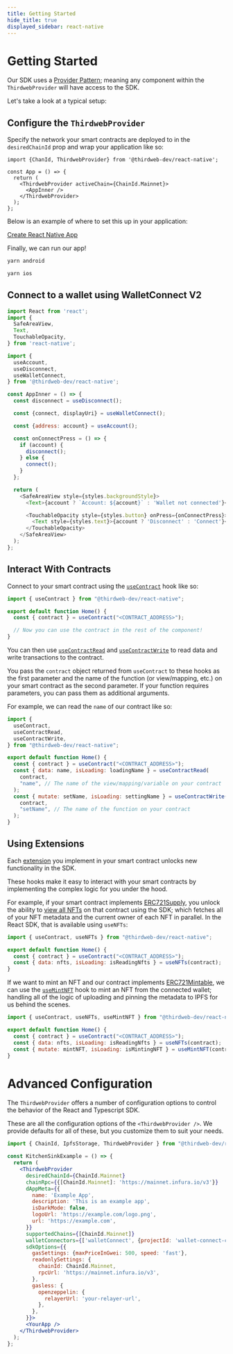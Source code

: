 ```yaml
---
title: Getting Started
hide_title: true
displayed_sidebar: react-native
---
```


# Getting Started

Our SDK uses a [Provider Pattern](https://flexiple.com/react/provider-pattern-with-react-context-api/); meaning any component within the `ThirdwebProvider` will have access to the SDK.

Let's take a look at a typical setup:

## Configure the `ThirdwebProvider`

Specify the network your smart contracts are deployed to in the `desiredChainId` prop and wrap your application like so:

```tsx title="App.tsx"
import {ChanId, ThirdwebProvider} from '@thirdweb-dev/react-native';

const App = () => {
  return (
    <ThirdwebProvider activeChain={ChainId.Mainnet}>
      <AppInner />
    </ThirdwebProvider>
  );
};
```

Below is an example of where to set this up in your application:

<p>
  <a href="https://github.com/thirdweb-example/react-native-typescript-starter/blob/main/App.tsx">Create React Native App</a>
</p>

Finally, we can run our app!

```sh
yarn android
```
```sh
yarn ios
```

## Connect to a wallet using WalletConnect V2

```javascript
import React from 'react';
import {
  SafeAreaView,
  Text,
  TouchableOpacity,
} from 'react-native';

import {
  useAccount,
  useDisconnect,
  useWalletConnect,
} from '@thirdweb-dev/react-native';

const AppInner = () => {
  const disconnect = useDisconnect();

  const {connect, displayUri} = useWalletConnect();

  const {address: account} = useAccount();

  const onConnectPress = () => {
    if (account) {
      disconnect();
    } else {
      connect();
    }
  };

  return (
    <SafeAreaView style={styles.backgroundStyle}>
      <Text>{account ? `Account: ${account}` : 'Wallet not connected'}</Text>

      <TouchableOpacity style={styles.button} onPress={onConnectPress}>
        <Text style={styles.text}>{account ? 'Disconnect' : 'Connect'}</Text>
      </TouchableOpacity>
    </SafeAreaView>
  );
};
```

## Interact With Contracts

Connect to your smart contract using the [`useContract`](https://portal.thirdweb.com/sdk/interacting-with-contracts/custom-contracts/getting-a-contract#connect-to-a-contract)
hook like so:

```jsx title="pages/index.jsx"
import { useContract } from "@thirdweb-dev/react-native";

export default function Home() {
  const { contract } = useContract("<CONTRACT_ADDRESS>");

  // Now you can use the contract in the rest of the component!
}
```

You can then use [`useContractRead`](https://portal.thirdweb.com/sdk/interacting-with-contracts/custom-contracts/using-contracts) and [`useContractWrite`](https://portal.thirdweb.com/sdk/interacting-with-contracts/custom-contracts/using-contracts) to read data and write transactions to the contract.

You pass the `contract` object returned from `useContract` to these hooks as the first parameter and the name of the function (or view/mapping, etc.) on your smart contract as the second parameter. If your function requires parameters, you can pass them as additional arguments.

For example, we can read the `name` of our contract like so:

```jsx title="pages/index.jsx"
import {
  useContract,
  useContractRead,
  useContractWrite,
} from "@thirdweb-dev/react-native";

export default function Home() {
  const { contract } = useContract("<CONTRACT_ADDRESS>");
  const { data: name, isLoading: loadingName } = useContractRead(
    contract,
    "name", // The name of the view/mapping/variable on your contract
  );
  const { mutate: setName, isLoading: settingName } = useContractWrite(
    contract,
    "setName", // The name of the function on your contract
  );
}
```

## Using Extensions

Each [extension](https://portal.thirdweb.com/extensions) you implement in your smart contract unlocks new functionality in the SDK.

These hooks make it easy to interact with your smart contracts by implementing the complex logic for you under the hood.

For example, if your smart contract implements [ERC721Supply](https://portal.thirdweb.com/contractkit/interfaces/erc721supply#unlocked-features), you unlock the ability to [view all NFTs](https://portal.thirdweb.com/sdk/interacting-with-contracts/erc721supply#get-all-minted-nfts) on that contract using the SDK; which fetches all of your NFT metadata and the current owner of each NFT in parallel. In the React SDK, that is available using `useNFTs`:

```jsx
import { useContract, useNFTs } from "@thirdweb-dev/react-native";

export default function Home() {
  const { contract } = useContract("<CONTRACT_ADDRESS>");
  const { data: nfts, isLoading: isReadingNfts } = useNFTs(contract);
}
```

If we want to mint an NFT and our contract implements [ERC721Mintable](https://portal.thirdweb.com/contractkit/interfaces/erc721mintable#unlocked-features), we can use the [`useMintNFT`](https://portal.thirdweb.com/sdk/interacting-with-contracts/erc721mintable) hook to mint an NFT from the connected wallet; handling all of the logic of uploading and pinning the metadata to IPFS for us behind the scenes.

```jsx
import { useContract, useNFTs, useMintNFT } from "@thirdweb-dev/react-native";

export default function Home() {
  const { contract } = useContract("<CONTRACT_ADDRESS>");
  const { data: nfts, isLoading: isReadingNfts } = useNFTs(contract);
  const { mutate: mintNFT, isLoading: isMintingNFT } = useMintNFT(contract);
}
```

# Advanced Configuration

The `ThirdwebProvider` offers a number of configuration options to control the behavior of the React and Typescript SDK.

These are all the configuration options of the `<ThirdwebProvider />`.
We provide defaults for all of these, but you customize them to suit your needs.

```jsx title="App.jsx"
import { ChainId, IpfsStorage, ThirdwebProvider } from "@thirdweb-dev/react-native";

const KitchenSinkExample = () => {
  return (
    <ThirdwebProvider
      desiredChainId={ChainId.Mainnet}
      chainRpc={{[ChainId.Mainnet]: 'https://mainnet.infura.io/v3'}}
      dAppMeta={{
        name: 'Example App',
        description: 'This is an example app',
        isDarkMode: false,
        logoUrl: 'https://example.com/logo.png',
        url: 'https://example.com',
      }}
      supportedChains={[ChainId.Mainnet]}
      walletConnectors={['walletConnect', {projectId: 'wallet-connect-cloud-project-id'}]}
      sdkOptions={{
        gasSettings: {maxPriceInGwei: 500, speed: 'fast'},
        readonlySettings: {
          chainId: ChainId.Mainnet,
          rpcUrl: 'https://mainnet.infura.io/v3',
        },
        gasless: {
          openzeppelin: {
            relayerUrl: 'your-relayer-url',
          },
        },
      }}>
      <YourApp />
    </ThirdwebProvider>
  );
};
```